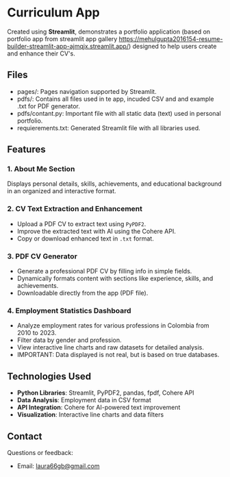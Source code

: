 # Curriculum App

Created using **Streamlit**, demonstrates a portfolio application (based on portfolio app from streamlit app gallery https://mehulgupta2016154-resume-builder-streamlit-app-ajmqjx.streamlit.app/) designed to help users create and enhance their CV's. 

## Files
- pages/: Pages navigation supported by Streamlit.
- pdfs/: Contains all files used in te app, incuded CSV and and example .txt for PDF generator.
- pdfs/contant.py: Important file with all static data (text) used in personal portfolio.
- requierements.txt: Generated Streamlit file with all libraries used.

## Features

### 1. **About Me Section**
Displays personal details, skills, achievements, and educational background in an organized and interactive format.

### 2. **CV Text Extraction and Enhancement**
- Upload a PDF CV to extract text using `PyPDF2`.
- Improve the extracted text with AI using the Cohere API.
- Copy or download enhanced text in `.txt` format.

### 3. **PDF CV Generator**
- Generate a professional PDF CV by filling info in simple fields.
- Dynamically formats content with sections like experience, skills, and achievements.
- Downloadable directly from the app (PDF file).

### 4. **Employment Statistics Dashboard**
- Analyze employment rates for various professions in Colombia from 2010 to 2023.
- Filter data by gender and profession.
- View interactive line charts and raw datasets for detailed analysis.
- IMPORTANT: Data displayed is not real, but is based on true databases.

## Technologies Used
- **Python Libraries**: Streamlit, PyPDF2, pandas, fpdf, Cohere API
- **Data Analysis**: Employment data in CSV format
- **API Integration**: Cohere for AI-powered text improvement
- **Visualization**: Interactive line charts and data filters

## Contact
Questions or feedback:
- Email: laura66gb@gmail.com

